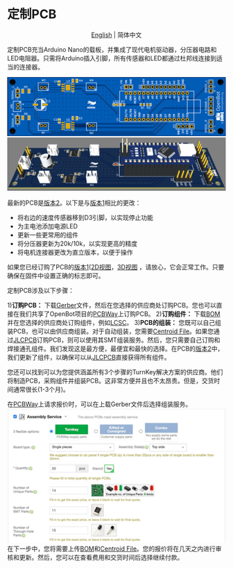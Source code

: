 # 定制PCB

<p align="center">
  <a href="README.md">English</a> |
  <span>简体中文</span>
</p>


定制PCB充当Arduino Nano的载板，并集成了现代电机驱动器，分压器电路和LED电阻器。只需将Arduino插入引脚，所有传感器和LED都通过杜邦线连接到适当的连接器。

![PCB_2D](../../docs/images/pcb_2d_v2.png)
![PCB_3D](../../docs/images/pcb_3d_v2.png)

最新的PCB是[版本2](v2)。以下是与[版本1](v1)相比的更改：

- 将右边的速度传感器移到D3引脚，以实现停止功能
- 为主电池添加电源LED
- 更新一些更常用的组件
- 将分压器更新为20k/10k，以实现更高的精度
- 将电机连接器更改为直立版本，以便于操作

如果您已经订购了PCB的[版本1](v1)([2D视图](../docs/images/pcb_2d_v1.png)，[3D视图](../docs/images/pcb_3d_v1.png) ，请放心，它会正常工作。只要确保在固件中设置正确的标志即可。

定制PCB涉及以下步骤：

1)**订购PCB：** 下载[Gerber](v2/gerber_v2.zip)文件，然后在您选择的供应商处订购PCB。您也可以直接在我们共享了OpenBot项目的[PCBWay](https://www.pcbway.com/project/shareproject/OpenBot__Turning_Smartphones_into_Robots.html)上订购PCB。
2)**订购组件：** 下载[BOM](v2/BOM_v2.csv)并在您选择的供应商处订购组件，例如[LCSC](https://lcsc.com)。
3)**PCB的组装：** 您既可以自己组装PCB，也可以由供应商组装。对于自动组装，您需要[Centroid File](v2/centroid_file_v2.csv)。如果您通过[JLCPCB](https://jlcpcb.com/)订购PCB，则可以使用其SMT组装服务。然后，您只需要自己订购和焊接通孔组件。我们发现这是最方便，最便宜和最快的选择。在PCB的[版本2](v2)中，我们更新了组件，以确保可以从[JLCPCB](https://jlcpcb.com/)直接获得所有组件。

您还可以找到可以为您提供涵盖所有3个步骤的TurnKey解决方案的供应商。他们将制造PCB，采购组件并组装PCB。这非常方便并且也不太昂贵。但是，交货时间通常很长(1-3个月)。

在[PCBWay](https://www.pcbway.com/orderonline.aspx)上请求报价时，可以在上载Gerber文件后选择组装服务。
![组装服务](../../docs/images/assembly_service.jpg)
在下一步中，您将需要上传[BOM](v2/BOM_v2.csv)和[Centroid File](v2/centroid_file_v2.csv)。您的报价将在几天之内进行审核和更新。然后，您可以在查看费用和交货时间后选择继续付款。